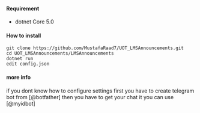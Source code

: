 #### Requirement

- dotnet Core 5.0

#### How to install
	git clone https://github.com/MustafaRaad7/UOT_LMSAnnouncements.git
	cd UOT_LMSAnnouncements/LMSAnnouncements
	dotnet run
	edit config.json
#### more info
if you dont know how to configure settings
first you have to create telegram bot from [@botfather]
then you have to get your chat it you can use [@myidbot]